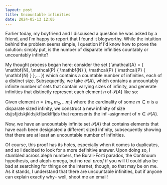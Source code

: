 ```yaml
---
layout: post
title: Uncountable infinities
date: 2024-05-13 12:05
---
```


Earlier today, my boyfriend and I discussed a question he was asked by a friend, and I'm happy to report that I found it blogworthy. While the intuition behind the problem seems simple, I question if I'd know how to prove the solution: simply put, is the number of disparate infinities countably or uncountably infinite?

My thought process began here: consider the set \( \mathcal{A} = \{ \mathbf{N}, \mathcal{P} \{ \mathbf{N} \}, \mathcal{P} \{ \mathcal{P} \{ \mathbf{N} \} \},... \}\) which contains a countable number of infinities, each of a distinct size. Subsequently, we take $`\mathcal{P}\{A\}`$, which contains a uncountably infinite number of sets that contain varying sizes of infinity, and generate infinities that distinctly represent each element $n$ of $`\mathcal{P}\{A\}`$ like so:

Given element $`n = \{m_1, m_2,...m_l\}`$ where the cardinality of some $m \in n$ is a disparate sized infinity, we construct a new infinity of size dsjjsfjjdskjkldsjkfljsdklfljds that represents the $\inf$-asignment of $`n \in \mathcal{P}\{A\}`$.

Now, we have an uncountably infinite set $`\mathcal{P}\{A\}`$ that contains elements that have each been designated a different sized infinity, subsequently showing that there are at least an uncountable number of infinities.

Of course, this proof has its holes, especially when it comes to duplicates, and so I decided to look for a more definitive answer. Upon doing so, I stumbled across aleph numbers, the Burali-Forti paradox, the Continuum hypothesis, and aleph-omega, but no real *proof* if you will (I could also be bad at searching for things on the internet, though, so that may be on me. As it stands, I understand that there are uncountable infinities, but if anyone can explain exactly why– well, shoot me an email!
